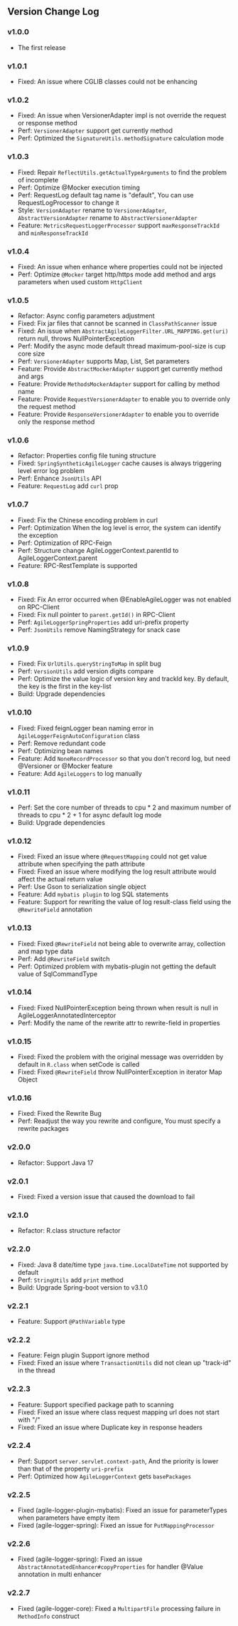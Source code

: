 ## Version Change Log
### v1.0.0
- The first release
### v1.0.1
- Fixed: An issue where CGLIB classes could not be enhancing
### v1.0.2
- Fixed: An issue when VersionerAdapter impl is not override the request or response method
- Perf: `VersionerAdapter` support get currently method
- Perf: Optimized the `SignatureUtils.methodSignature` calculation mode
### v1.0.3
- Fixed: Repair `ReflectUtils.getActualTypeArguments` to find the problem of incomplete
- Perf: Optimize @Mocker execution timing
- Perf: RequestLog default tag name is "default", You can use RequestLogProcessor to change it
- Style: `VersionAdapter` rename to `VersionerAdapter`, `AbstractVersionAdapter` rename to `AbstractVersionerAdapter`
- Feature: `MetricsRequestLoggerProcessor` support `maxResponseTrackId` and `minResponseTrackId`
### v1.0.4
- Fixed: An issue when enhance where properties could not be injected
- Perf: Optimize `@Mocker` target http/https mode add method and args parameters when used custom `HttpClient`
### v1.0.5
- Refactor: Async config parameters adjustment
- Fixed: Fix jar files that cannot be scanned in `ClassPathScanner` issue
- Fixed: An issue when `AbstractAgileLoggerFilter.URL_MAPPING.get(uri)` return null, throws NullPointerException
- Perf: Modify the async mode default thread maximum-pool-size is cup core size
- Perf: `VersionerAdapter` supports Map, List, Set parameters
- Feature: Provide `AbstractMockerAdapter` support get currently method and args
- Feature: Provide `MethodsMockerAdapter` support for calling by method name
- Feature: Provide `RequestVersionerAdapter` to enable you to override only the request method
- Feature: Provide `ResponseVersionerAdapter` to enable you to override only the response method
### v1.0.6
- Refactor: Properties config file tuning structure
- Fixed: `SpringSyntheticAgileLogger` cache causes is always triggering level error log problem
- Perf: Enhance `JsonUtils` API
- Feature: `RequestLog` add `curl` prop
### v1.0.7
- Fixed: Fix the Chinese encoding problem in curl
- Perf: Optimization When the log level is error, the system can identify the exception
- Perf: Optimization of RPC-Feign
- Perf: Structure change AgileLoggerContext.parentId to AgileLoggerContext.parent
- Feature: RPC-RestTemplate is supported
### v1.0.8
- Fixed: Fix An error occurred when @EnableAgileLogger was not enabled on RPC-Client
- Fixed: Fix null pointer to `parent.getId()` in RPC-Client
- Perf: `AgileLoggerSpringProperties` add uri-prefix property
- Perf: `JsonUtils` remove NamingStrategy for snack case
### v1.0.9
- Fixed: Fix `UrlUtils.queryStringToMap` in split bug
- Perf: `VersionUtils` add version digits compare
- Perf: Optimize the value logic of version key and trackId key. By default, the key is the first in the key-list
- Build: Upgrade dependencies
### v1.0.10
- Fixed: Fixed feignLogger bean naming error in `AgileLoggerFeignAutoConfiguration` class
- Perf: Remove redundant code
- Perf: Optimizing bean names
- Feature: Add `NoneRecordProcessor` so that you don't record log, but need @Versioner or @Mocker feature
- Feature: Add `AgileLoggers` to log manually
### v1.0.11
- Perf: Set the core number of threads to cpu * 2 and maximum number of threads to cpu * 2 + 1 for async default log mode
- Build: Upgrade dependencies
### v1.0.12
- Fixed: Fixed an issue where `@RequestMapping` could not get value attribute when specifying the path attribute
- Fixed: Fixed an issue where modifying the log result attribute would affect the actual return value
- Perf: Use Gson to serialization single object
- Feature: Add `mybatis plugin` to log SQL statements
- Feature: Support for rewriting the value of log result-class field using the `@RewriteField` annotation
### v1.0.13
- Fixed: Fixed `@RewriteField` not being able to overwrite array, collection and map type data
- Perf: Add `@RewriteField` switch
- Perf: Optimized problem with mybatis-plugin not getting the default value of SqlCommandType
### v1.0.14
- Fixed: Fixed NullPointerException being thrown when result is null in AgileLoggerAnnotatedInterceptor
- Perf: Modify the name of the rewrite attr to rewrite-field in properties
### v1.0.15
- Fixed: Fixed the problem with the original message was overridden by default in `R.class` when setCode is called
- Fixed: Fixed `@RewriteField` throw NullPointerException in iterator Map Object
### v1.0.16
- Fixed: Fixed the Rewrite Bug
- Perf: Readjust the way you rewrite and configure, You must specify a rewrite packages
### v2.0.0
- Refactor: Support Java 17
### v2.0.1
- Fixed: Fixed a version issue that caused the download to fail
### v2.1.0
- Refactor: R.class structure refactor
### v2.2.0
- Fixed: Java 8 date/time type `java.time.LocalDateTime` not supported by default
- Perf: `StringUtils` add `print` method
- Build: Upgrade Spring-boot version to v3.1.0
### v2.2.1
- Feature: Support `@PathVariable` type
### v2.2.2
- Feature: Feign plugin Support ignore method
- Fixed: Fixed an issue where `TransactionUtils` did not clean up "track-id" in the thread
### v2.2.3
- Feature: Support specified package path to scanning
- Fixed: Fixed an issue where class request mapping url does not start with "/"
- Fixed: Fixed an issue where Duplicate key in response headers
### v2.2.4
- Perf: Support `server.servlet.context-path`, And the priority is lower than that of the property `uri-prefix`
- Perf: Optimized how `AgileLoggerContext` gets `basePackages`
### v2.2.5
- Fixed (agile-logger-plugin-mybatis): Fixed an issue for parameterTypes when parameters have empty item
- Fixed (agile-logger-spring): Fixed an issue for `PutMappingProcessor`
### v2.2.6
- Fixed (agile-logger-spring): Fixed an issue `AbstractAnnotatedEnhancer#copyProperties` for handler @Value annotation in multi enhancer
### v2.2.7
- Fixed (agile-logger-core): Fixed a `MultipartFile` processing failure in `MethodInfo` construct